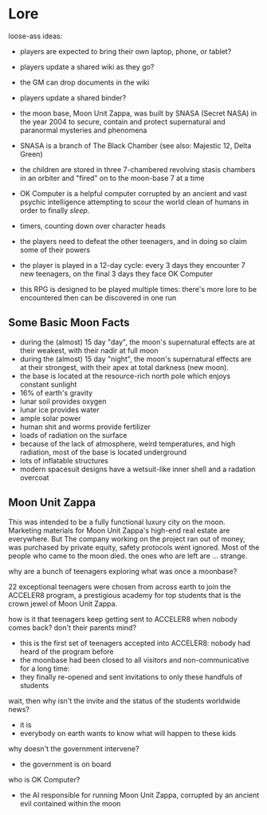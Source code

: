 # Lore

loose-ass ideas:

* players are expected to bring their own laptop, phone, or tablet?
* players update a shared wiki as they go?
* the GM can drop documents in the wiki
* players update a shared binder?


* the moon base, Moon Unit Zappa, was built by SNASA (Secret NASA) in the year 2004 to secure, contain and protect supernatural and paranormal mysteries and phenomena
* SNASA is a branch of The Black Chamber (see also: Majestic 12, Delta Green)
* the children are stored in three 7-chambered revolving stasis chambers in an orbiter and "fired" on to the moon-base 7 at a time
* OK Computer is a helpful computer corrupted by an ancient and vast psychic intelligence attempting to scour the world clean of humans in order to finally _sleep_.
* timers, counting down over character heads
* the players need to defeat the other teenagers, and in doing so claim some of their powers
* the player is played in a 12-day cycle: every 3 days they encounter 7 new teenagers, on the final 3 days they face OK Computer
* this RPG is designed to be played multiple times: there's more lore to be encountered then can be discovered in one run

## Some Basic Moon Facts
* during the (almost) 15 day "day", the moon's supernatural effects are at their weakest, with their nadir at full moon
* during the (almost) 15 day "night", the moon's supernatural effects are at their strongest, with their apex at total darkness (new moon).
* the base is located at the resource-rich north pole which enjoys constant sunlight
* 16% of earth's gravity
* lunar soil provides oxygen
* lunar ice provides water
* ample solar power
* human shit and worms provide fertilizer
* loads of radiation on the surface
* because of the lack of atmosphere, weird temperatures, and high radiation, most of the base is located underground
* lots of inflatable structures
* modern spacesuit designs have a wetsuit-like inner shell and a radation overcoat

## Moon Unit Zappa

This was intended to be a fully functional luxury city on the moon.
Marketing materials for Moon Unit Zappa's high-end real estate are everywhere.
But
The company working on the project ran out of money, was purchased by private equity, safety protocols went ignored.
Most of the people who came to the moon died.
the ones who are left are ... strange.

why are a bunch of teenagers exploring what was once a moonbase?

22 exceptional teenagers were chosen from across earth to join the ACCELER8 program, a prestigious academy for top students that is
the crown jewel of Moon Unit Zappa.

how is it that teenagers keep getting sent to ACCELER8 when nobody comes back? don't their parents mind?
- this is the first set of teenagers accepted into ACCELER8: nobody had heard of the program before
- the moonbase had been closed to all visitors and non-communicative for a long time:
- they finally re-opened and sent invitations to only these handfuls of students

wait, then why isn't the invite and the status of the students worldwide news?
- it is
- everybody on earth wants to know what will happen to these kids

why doesn't the government intervene?
- the government is on board

who is OK Computer?
- the AI responsible for running Moon Unit Zappa, corrupted by an ancient evil contained within the moon
